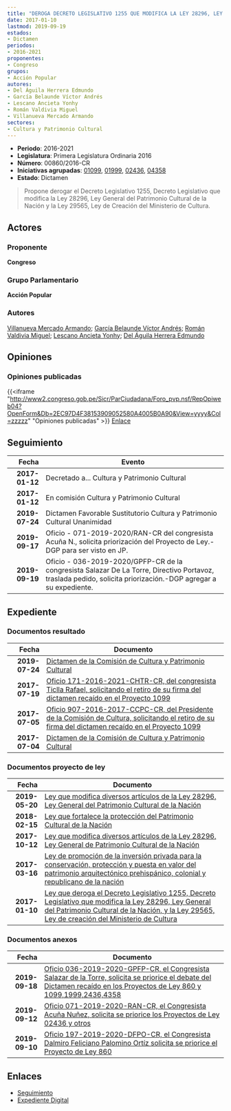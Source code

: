 ```yaml
---
title: "DEROGA DECRETO LEGISLATIVO 1255 QUE MODIFICA LA LEY 28296, LEY GENERAL DEL PATRIMONIO CULTURAL DE LA NACIÓN Y LA LEY 29565, LEY DE CREACIÓN DEL MINISTERIO DE CULTURA"
date: 2017-01-10
lastmod: 2019-09-19
estados:
- Dictamen
periodos:
- 2016-2021
proponentes:
- Congreso
grupos:
- Acción Popular
autores:
- Del Águila Herrera Edmundo
- García Belaunde Víctor Andrés
- Lescano Ancieta Yonhy
- Román Valdivia Miguel
- Villanueva Mercado Armando
sectores:
- Cultura y Patrimonio Cultural
---
```

- **Periodo**: 2016-2021
- **Legislatura**: Primera Legislatura Ordinaria 2016
- **Número**: 00860/2016-CR
- **Iniciativas agrupadas**: [01099](../../01000/01099), [01999](../../01900/01999), [02436](../../02400/02436), [04358](../../04300/04358)
- **Estado**: Dictamen

> Propone derogar el Decreto Legislativo 1255, Decreto Legislativo que modifica la Ley 28296, Ley General del Patrimonio Cultural de la Nación y la Ley 29565, Ley de Creación del Ministerio de Cultura.


## Actores

### Proponente

**Congreso**

### Grupo Parlamentario

**Acción Popular**

### Autores

[Villanueva Mercado Armando](mailto:mailto:avillanuevam@congreso.gob.pe); [García Belaunde Víctor Andrés](mailto:mailto:vgarciabelaunde@congreso.gob.pe); [Román Valdivia Miguel](mailto:mailto:mroman@congreso.gob.pe); [Lescano Ancieta Yonhy](mailto:mailto:ylescano@congreso.gob.pe); [Del Águila Herrera Edmundo](mailto:mailto:edelaguila@congreso.gob.pe)

## Opiniones

### Opiniones publicadas

{{<iframe "http://www2.congreso.gob.pe/Sicr/ParCiudadana/Foro_pvp.nsf/RepOpiweb04?OpenForm&Db=2EC97D4F38153909052580A4005B0A90&View=yyyy&Col=zzzzz" "Opiniones publicadas" >}}
[Enlace](http://www2.congreso.gob.pe/Sicr/ParCiudadana/Foro_pvp.nsf/RepOpiweb04?OpenForm&Db=2EC97D4F38153909052580A4005B0A90&View=yyyy&Col=zzzzz)


## Seguimiento

| Fecha | Evento |
|------:|--------|
| **2017-01-12** | Decretado a... Cultura y Patrimonio Cultural |
| **2017-01-12** | En comisión Cultura y Patrimonio Cultural |
| **2019-07-24** | Dictamen Favorable Sustitutorio Cultura y Patrimonio Cultural Unanimidad |
| **2019-09-17** | Oficio - 071-2019-2020/RAN-CR del congresista Acuña N., solicita priorización del Proyecto de Ley.-DGP para ser visto en JP. |
| **2019-09-19** | Oficio - 036-2019-2020/GPFP-CR de la congresista Salazar De La Torre, Directivo Portavoz, traslada pedido, solicita priorización.-DGP agregar a su expediente. |

## Expediente

### Documentos resultado

| Fecha | Documento |
|------:|-----------|
| **2019-07-24** | [Dictamen de la Comisión de Cultura y Patrimonio Cultural](http://www.leyes.congreso.gob.pe/Documentos/2016_2021/Dictamenes/Proyectos_de_Ley/00860DC05MAY20190724.pdf) |
| **2017-07-19** | [Oficio 171-2016-2021-CHTR-CR, del congresista Ticlla Rafael, solicitando el retiro de su firma del dictamen recaído en el Proyecto 1099](http://www.leyes.congreso.gob.pe/Documentos/2016_2021/Oficios/Congresistas/OFICIO-171-2016-2021-CHTR-CR.pdf) |
| **2017-07-05** | [Oficio 907-2016-2017-CCPC-CR, del Presidente de la Comisión de Cultura, solicitando el retiro de su firma del dictamen recaído en el Proyecto 1099](http://www.leyes.congreso.gob.pe/Documentos/2016_2021/Oficios/Comisiones_Ordinarias/OFICIO-907-2016-2017-CCPC-CR.pdf) |
| **2017-07-04** | [Dictamen de la Comisión de Cultura y Patrimonio Cultural](http://www.leyes.congreso.gob.pe/Documentos/2016_2021/Dictamenes/Proyectos_de_Ley/01099DC05MAY20170704..pdf) |

### Documentos proyecto de ley

| Fecha | Documento |
|------:|-----------|
| **2019-05-20** | [Ley que modifica diversos artículos de la Ley 28296, Ley General del Patrimonio Cultural de la Nación](http://www.leyes.congreso.gob.pe/Documentos/2016_2021/Proyectos_de_Ley_y_de_Resoluciones_Legislativas/PL0435520190517.pdf) |
| **2018-02-15** | [Ley que fortalece la protección del Patrimonio Cultural de la Nación](http://www.leyes.congreso.gob.pe/Documentos/2016_2021/Proyectos_de_Ley_y_de_Resoluciones_Legislativas/PL0243620180215.pdf) |
| **2017-10-12** | [Ley que modifica diversos artículos de la Ley 28296, Ley General de Patrimonio Cultural de la Nación](http://www.leyes.congreso.gob.pe/Documentos/2016_2021/Proyectos_de_Ley_y_de_Resoluciones_Legislativas/PL0199920171012..pdf) |
| **2017-03-16** | [Ley de promoción de la inversión privada para la conservación, protección y puesta en valor del patrimonio arquitectónico prehispánico, colonial y republicano de la nación](http://www.leyes.congreso.gob.pe/Documentos/2016_2021/Proyectos_de_Ley_y_de_Resoluciones_Legislativas/PL0109920170316.D.pdf) |
| **2017-01-10** | [Ley que deroga el Decreto Legislativo 1255, Decreto Legislativo que modifica la Ley 28296, Ley General del Patrimonio Cultural de la Nación, y la Ley 29565, Ley de creación del Ministerio de Cultura](http://www.leyes.congreso.gob.pe/Documentos/2016_2021/Proyectos_de_Ley_y_de_Resoluciones_Legislativas/PL0086020170110..pdf) |

### Documentos anexos

| Fecha | Documento |
|------:|-----------|
| **2019-09-18** | [Oficio 036-2019-2020-GPFP-CR, el Congresista Salazar de la Torre, solicita se priorice el debate del Dictamen recaído en los Proyectos de Ley 860 y 1099,1999,2436,4358](http://www.leyes.congreso.gob.pe/Documentos/2016_2021/Oficios/Congresistas/OFICIO-036-2019-2020-GPFP-CR.pdf) |
| **2019-09-12** | [Oficio 071-2019-2020-RAN-CR, el Congresista Acuña Nuñez, solicita se priorice los Proyectos de Ley 02436 y otros](http://www.leyes.congreso.gob.pe/Documentos/2016_2021/Oficios/Congresistas/OFICIO-071-2019-2020-RAN-CR.pdf) |
| **2019-09-10** | [Oficio 197-2019-2020-DFPO-CR, el Congresista Dalmiro Feliciano Palomino Ortíz solicita se priorice el Proyecto de Ley 860](http://www.leyes.congreso.gob.pe/Documentos/2016_2021/Oficios/Congresistas/OFICIO-197-2019-2020-DFPO-CR.pdf) |

## Enlaces

- [Seguimiento](http://www2.congreso.gob.pe/Sicr/TraDocEstProc/CLProLey2016.nsf/f7fff46988ca05b1052578e100829cc7/5235ad2452b0c23d052580a40058112c?OpenDocument)
- [Expediente Digital](http://www2.congreso.gob.pe/Sicr/TraDocEstProc/Expvirt_2011.nsf/visbusqptramdoc1621/00860?opendocument)

